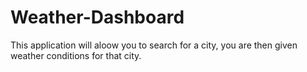 # Weather-Dashboard
This application will aloow you to search for a city, you are then given weather conditions for that city.